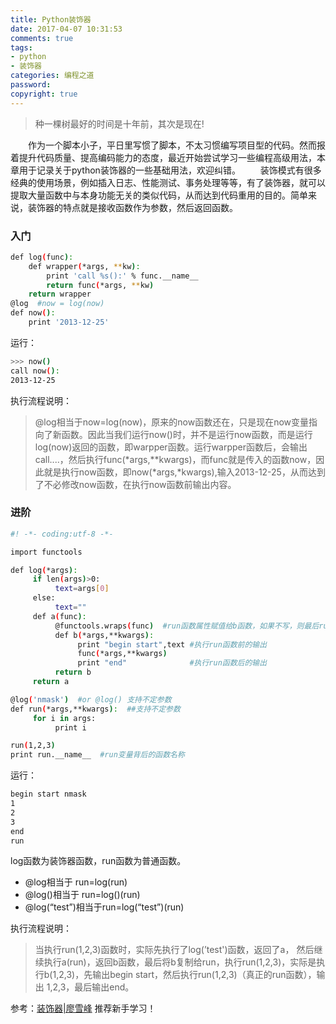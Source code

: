 ```yaml
---
title: Python装饰器
date: 2017-04-07 10:31:53
comments: true
tags: 
- python
- 装饰器
categories: 编程之道
password:
copyright: true
---
```

<blockquote class="blockquote-center">种一棵树最好的时间是十年前，其次是现在!</blockquote>
　　作为一个脚本小子，平日里写惯了脚本，不太习惯编写项目型的代码。然而报着提升代码质量、提高编码能力的态度，最近开始尝试学习一些编程高级用法，本章用于记录关于python装饰器的一些基础用法，欢迎纠错。
<!--more -->
　　装饰模式有很多经典的使用场景，例如插入日志、性能测试、事务处理等等，有了装饰器，就可以提取大量函数中与本身功能无关的类似代码，从而达到代码重用的目的。简单来说，装饰器的特点就是接收函数作为参数，然后返回函数。

### 入门
```bash
def log(func):
    def wrapper(*args, **kw):
        print 'call %s():' % func.__name__
        return func(*args, **kw)
    return wrapper
@log  #now = log(now)
def now():
    print '2013-12-25'
```
运行：
```bash
>>> now()
call now():
2013-12-25
```
执行流程说明：
>@log相当于now=log(now)，原来的now函数还在，只是现在now变量指向了新函数。因此当我们运行now()时，并不是运行now函数，而是运行log(now)返回的函数，即warpper函数。运行warpper函数后，会输出call....，然后执行func(*args,**kwargs)，而func就是传入的函数now，因此就是执行now函数，即now(*args,*kwargs),输入2013-12-25，从而达到了不必修改now函数，在执行now函数前输出内容。

### 进阶
```bash
#! -*- coding:utf-8 -*-

import functools

def log(*args):
     if len(args)>0:
          text=args[0]
     else:
          text=""
     def a(func):
          @functools.wraps(func)  #run函数属性赋值给b函数，如果不写，则最后run.__name__输出的应该是b，而不是run
          def b(*args,**kwargs):
               print "begin start",text #执行run函数前的输出
               func(*args,**kwargs)
               print "end"              #执行run函数后的输出
          return b
     return a

@log('nmask')  #or @log() 支持不定参数
def run(*args,**kwargs):  ##支持不定参数
     for i in args:
          print i

run(1,2,3)
print run.__name__  #run变量背后的函数名称

```
运行：
```bash
begin start nmask
1
2
3
end
run
```
log函数为装饰器函数，run函数为普通函数。
* @log相当于 run=log(run)
* @log()相当于 run=log()(run)
* @log(“test”)相当于run=log(“test”)(run)

执行流程说明：
>当执行run(1,2,3)函数时，实际先执行了log(’test')函数，返回了a， 然后继续执行a(run)，返回b函数，最后将b复制给run，执行run(1,2,3)，实际是执行b(1,2,3)，先输出begin start，然后执行run(1,2,3)（真正的run函数），输出 1,2,3，最后输出end。


参考：[装饰器|廖雪峰](http://www.liaoxuefeng.com/wiki/001374738125095c955c1e6d8bb493182103fac9270762a000/001386819879946007bbf6ad052463ab18034f0254bf355000#0) 推荐新手学习！
